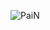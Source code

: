 ![PaiN](https://github.com/yuankong666/Ultimate-RAT-Collection/assets/128066597/fcd80374-4ae2-440a-92ab-9745e0356b01)
